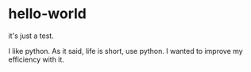 # hello-world
it's just a test.

I like python. As it said, life is short, use python. I wanted to improve my efficiency with it.
